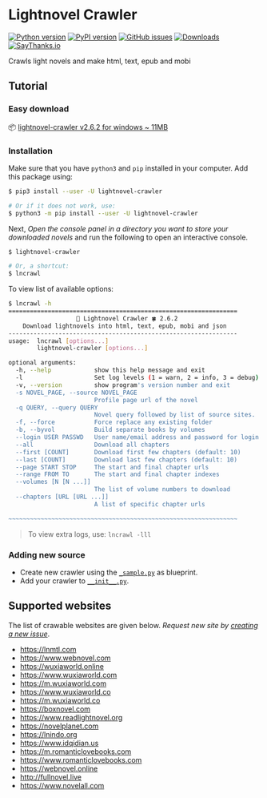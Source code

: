 # Lightnovel Crawler

[![Python version](https://img.shields.io/pypi/pyversions/lightnovel-crawler.svg)](https://pypi.org/project/lightnovel-crawler)
[![PyPI version](https://img.shields.io/pypi/v/lightnovel-crawler.svg)](https://pypi.org/project/lightnovel-crawler)
[![GitHub issues](https://img.shields.io/github/issues/dipu-bd/lightnovel-crawler.svg)](https://github.com/dipu-bd/lightnovel-crawler/issues)
[![Downloads](https://pepy.tech/badge/lightnovel-crawler)](https://pepy.tech/project/lightnovel-crawler)
[![SayThanks.io](https://img.shields.io/badge/Say%20Thanks-!-1EAEDB.svg)](https://saythanks.io/to/dipu-bd)

<!-- [![PyPI - Format](https://img.shields.io/pypi/format/lightnovel-crawler.svg)](https://pypi.org/project/lightnovel-crawler) -->
<!-- [![PyPI - Status](https://img.shields.io/pypi/status/lightnovel-crawler.svg)](https://pypi.org/project/lightnovel-crawler) -->
<!-- [![GitHub contributors](https://img.shields.io/github/contributors/dipu-bd/lightnovel-crawler.svg)](https://github.com/dipu-bd/lightnovel-crawler) -->
<!-- [![GitHub pull requests](https://img.shields.io/github/issues-pr/dipu-bd/lightnovel-crawler.svg)](https://github.com/dipu-bd/lightnovel-crawler/pulls) -->
<!-- [![GitHub closed issues](https://img.shields.io/github/issues-closed/dipu-bd/lightnovel-crawler.svg)](https://github.com/dipu-bd/lightnovel-crawler/issues?utf8=%E2%9C%93&q=is%3Aissue+is%3Aclosed+) -->
<!-- [![GitHub](https://img.shields.io/github/license/dipu-bd/lightnovel-crawler.svg)](https://github.com/dipu-bd/lightnovel-crawler/blob/master/VERSION) -->

Crawls light novels and make html, text, epub and mobi

## Tutorial

### Easy download

📦 [lightnovel-crawler v2.6.2 for windows ~ 11MB](https://goo.gl/sc4EZh)

### Installation

Make sure that you have `python3` and `pip` installed in your computer. Add this package using:

```bash
$ pip3 install --user -U lightnovel-crawler

# Or if it does not work, use:
$ python3 -m pip install --user -U lightnovel-crawler
```

Next, _Open the console panel in a directory you want to store your downloaded novels_ and
run the following to open an interactive console.

```bash
$ lightnovel-crawler

# Or, a shortcut:
$ lncrawl
```

To view list of available options:

```bash
$ lncrawl -h
================================================================
                   📒 Lightnovel Crawler 🍀 2.6.2
    Download lightnovels into html, text, epub, mobi and json
----------------------------------------------------------------
usage:  lncrawl [options...]
        lightnovel-crawler [options...]

optional arguments:
  -h, --help            show this help message and exit
  -l                    Set log levels (1 = warn, 2 = info, 3 = debug)
  -v, --version         show program's version number and exit
  -s NOVEL_PAGE, --source NOVEL_PAGE
                        Profile page url of the novel
  -q QUERY, --query QUERY
                        Novel query followed by list of source sites.
  -f, --force           Force replace any existing folder
  -b, --byvol           Build separate books by volumes
  --login USER PASSWD   User name/email address and password for login
  --all                 Download all chapters
  --first [COUNT]       Download first few chapters (default: 10)
  --last [COUNT]        Download last few chapters (default: 10)
  --page START STOP     The start and final chapter urls
  --range FROM TO       The start and final chapter indexes
  --volumes [N [N ...]]
                        The list of volume numbers to download
  --chapters [URL [URL ...]]
                        A list of specific chapter urls

~~~~~~~~~~~~~~~~~~~~~~~~~~~~~~~~~~~~~~~~~~~~~~~~~~~~~~~~~~~~~~~~
```

> To view extra logs, use: `lncrawl -lll`

### Adding new source

- Create new crawler using the [`_sample.py`](https://github.com/dipu-bd/lightnovel-crawler/blob/master/lightnovel_crawler/spiders/_sample.py) as blueprint.
- Add your crawler to [`__init__.py`](https://github.com/dipu-bd/lightnovel-crawler/blob/master/lightnovel_crawler/spiders/__init__.py).

## Supported websites

The list of crawable websites are given below. _Request new site by [creating a new issue](https://github.com/dipu-bd/lightnovel-crawler/issues)_.

- https://lnmtl.com
- https://www.webnovel.com
- https://wuxiaworld.online
- https://www.wuxiaworld.com
- https://m.wuxiaworld.com
- https://www.wuxiaworld.co
- https://m.wuxiaworld.co
- https://boxnovel.com
- https://www.readlightnovel.org
- https://novelplanet.com
- https://lnindo.org
- https://www.idqidian.us
- https://m.romanticlovebooks.com
- https://www.romanticlovebooks.com
- https://webnovel.online
- http://fullnovel.live
- https://www.novelall.com
